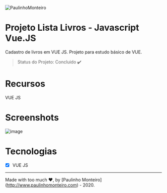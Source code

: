![PaulinhoMonteiro](https://user-images.githubusercontent.com/52004768/83332307-cd24cf80-a270-11ea-8a5b-53ca0036b7d0.png)

# Projeto Lista Livros - Javascript Vue.JS 

Cadastro de livros em VUE JS. Projeto para estudo básico de VUE.

> Status do Projeto: Concluido :heavy_check_mark:

# Recursos

VUE JS
  
# Screenshots

![image](https://user-images.githubusercontent.com/52004768/75903773-d42e7400-5e20-11ea-9c4e-a74f541a4093.png)

# Tecnologias

- [x] VUE JS

<hr />

Made with too much ♥, by [Paulinho Monteiro] (http://www.paulinhomonteiro.com) - 2020.
